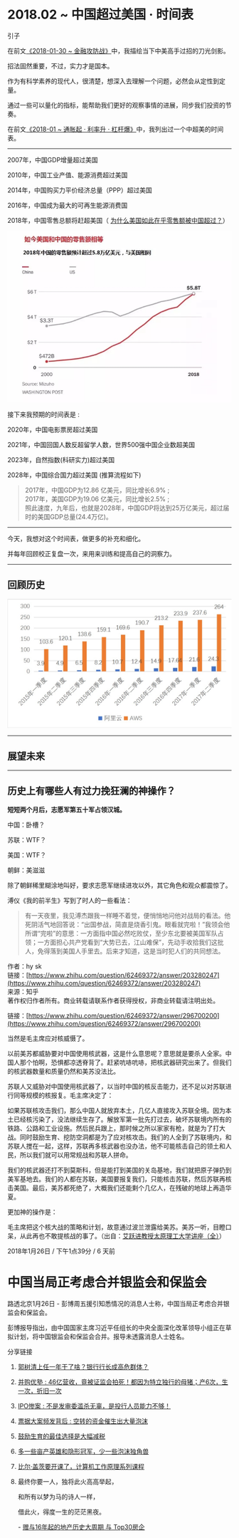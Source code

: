 # 2018.02 ~ 中国超过美国 · 时间表
引子

在前文[《2018-01-30 ~ 金融攻防战》](/-/view/2018-01-29)中，我描绘当下中美高手过招的刀光剑影。

招法固然重要，不过，实力才是国本。

作为有科学素养的现代人，很清楚，想深入去理解一个问题，必然会从定性到定量。

通过一些可以量化的指标，能帮助我们更好的观察事情的进展，同步我们投资的节奏。

在前文[《2018-01 ~ 通胀起 · 利率升 · 杠杆爆》](/-/view/2018-01-30)中，我列出过一个中超美的时间表。

---

2007年，中国GDP增量超过美国

2010年，中国工业产值、能源消费超过美国

2014年，中国购买力平价经济总量（PPP）超过美国

2016年，中国成为最大的可再生能源消费国

2018年，中国零售总额将赶超美国（ [为什么美国如此在乎零售额被中国超过？](http://t.cn/R8VVEbB)）

![timg.jpeg](/-/S/jpeg/X86kUh4gFuCyXuAZ6L6nahbtoh8l4mjIdFLDkw.jpeg)

接下来我预期的时间表是 :

2020年，中国电影票房超过美国

2021年，中国回国人数反超留学人数，世界500强中国企业数超美国

2023年，自然指数(科研实力)超过美国

2028年，中国综合国力超过美国 (推算流程如下)

> 2017年，中国GDP为12.86 亿美元，同比增长6.9% ;  
> 2017年，美国GDP为19.06 亿美元，同比增长2.5% ;  
> 照此速度，九年后，也就是2028年，中国GDP将达到25万亿美元，超过届时的美国GDP总量(24.4万亿)。

---

今天，我想对这个时间表，做更多的补充和细化。

并每年回顾校正复盘一次，来用来训练和提高自己的洞察力。

---

## 回顾历史

![A01654467D234BB224C22BD7B644C1A5.jpg](/-/S/jpg/24cSGZnFBUJrLR7R1sogcDCuRhTKFPd0-3lAhQ.jpg)

---

## 展望未来

---

## 历史上有哪些人有过力挽狂澜的神操作？

**短短两个月后，志愿军第五十军占领汉城。**

中国：卧槽？

苏联：WTF？

美国：WTF？

朝鲜：美滋滋

除了朝鲜稀里糊涂地叫好，要求志愿军继续进攻以外，其它角色和观众都震惊了。

溥仪《我的前半生》写到了时人的一些看法：

> 有一天夜里，我见溥杰跟我一样睡不着觉，便悄悄地问他对战局的看法。他死阴活气地回答说：“出国参战，简直是烧香引鬼。眼看就完啦！”我领会他所谓“完啦”的意思：一方面指中国必然吃败仗，至少东北要被美国军队占领；一方面担心共产党看到“大势已去，江山难保”，先动手收拾我们这批人，免得落到美国人手里去。后来才知道，这是当时犯人们的共同想法。

作者：hy sk  
链接：[https://www.zhihu.com/question/62469372/answer/203280247](https://www.zhihu.com/question/62469372/answer/203280247)  
来源：知乎  
著作权归作者所有。商业转载请联系作者获得授权，非商业转载请注明出处。

链接：[https://www.zhihu.com/question/62469372/answer/296700200](https://www.zhihu.com/question/62469372/answer/296700200)

当然是毛主席应对核威慑了。

以前美苏都威胁要对中国使用核武器，这是什么意思呢？意思就是要杀人全家。中国人那个怕啊，恐惧都凉透脊背了。赶紧吭哧吭哧，把核武器研究出来了。但我们的核武器数量和质量仍然和美苏没法比。

苏联人又威胁对中国使用核武器了，以当时中国的核反击能力，还不足以对苏联进行同等规模的核报复。毛主席决定了：

如果苏联核攻击我们，那么中国人就放弃本土，几亿人直接攻入苏联全境。因为本土已经核污染了，没法继续生存了。解放军第一批先打过去，破坏苏联境内所有的铁路、公路和工业设施。然后民兵跟上，那时候之所以家家有枪，就是为了打大战。同时鼓励生育、挖防空洞都是为了应对核攻击。我们的人全到了苏联境内，和苏联人搅在一起，这样，苏联再多核武器也没办法，他不可能核击自己的领土和人民，所以我们就可以用常规战和苏联人拼命。

我们的核武器还打不到莫斯科，但是能打到美国的关岛基地，我们就把原子弹扔到美军基地去。我们的人都在苏联，美国要报复我们，只能核击苏联，然后苏联再核击美国。最后，美苏都死绝了，大概我们还能剩个几亿人，在残破的地球上再造华夏。

更加神的操作是：

毛主席把这个核大战的策略和计划，故意通过波兰泄露给美苏。美苏一听，目瞪口呆，从此再也不敢提核战的事了。（出自：[艾跃进教授太原理工大学讲座（全）](http://v.youku.com/v_show/id_XNjUxMzYxMDY4.html)）

2018年1月26日 / 下午1点39分 / 6 天前

# 中国当局正考虑合并银监会和保监会

路透北京1月26日 - 彭博周五援引知悉情况的消息人士称，中国当局正考虑合并银监会和保监会。

彭博报导指出，由中国国家主席习近平任组长的中央全面深化改革领导小组正在草拟计划，将中国银监会和保监会合并。报导未透露消息人士姓名。

分享链接

1.  [郭树清上任一年干了啥？银行行长成高危群体？](http://t.cn/R8V90Oh)
    
2.  [并购优塾 : 46亿营收，竟被证监会拍死！都因为特立独行的母猪；产6次，生一次，折旧一次](http://t.cn/R8qpARZ)
    
3.  [IPO惨案 : 不是发审委滥杀无辜，是投行人员能力不够！](http://t.cn/R8ccpnr)
    
4.  [票据大案频发背后 : 空转的资金催生出大量泡沫](http://t.cn/R8cceR2)
    
5.  [鼓励生育的最佳选择是大幅减税](http://t.cn/R8cVP9G)
    
6.  [多一些亩产英雄和隐形冠军，少一些泡沫独角兽](http://t.cn/R8cVwKq)
    
7.  [比尔·盖茨要开课了，计算机工作原理系列课程](https://mp.weixin.qq.com/s/WqIw1yaedx-e36qPcRHyWQ)
    
8.  最终你要一人，独将此火高高举起，
    
    和所有以梦为马的诗人一样，
    
    借此火，得度一生的茫茫黑夜。
    
    \- [赠与16年起的地产历史大周期 与 Top30房企](http://xueqiu.com/1620499848/100709602)